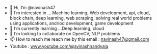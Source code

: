 - 👋 Hi, I’m @navinash47
- 👀 I’m interested in ... Machine learning, Web development, api, cloud, block chain, deep learning, web scraping, solving real world problems using applications, andriod development, game development
- 🌱 I’m currently learning ...Deep learning, cloud
- 💞️ I’m looking to collaborate on OpenCV, NLP problems
- 📫 How to reach me reach me by this email : navinash47@gmail.com
- Youtube : www.youtube.com/@avinashnandyala

<!---
navinash47/navinash47 is a ✨ special ✨ repository because its `README.md` (this file) appears on your GitHub profile.
You can click the Preview link to take a look at your changes.
--->
